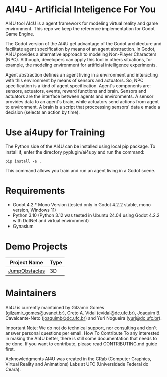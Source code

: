 # AI4U - Artificial Inteligence For You

AI4U tool AI4U is a agent framework for modeling virtual reality and game environment. This repo we keep the reference implementation for Godot Game Engine.

The Godot version of the AI4U get advantage of the Godot architecture and facilitate agent specification by means of an agent abstraction. In Godot, AI4U provides a alternative approach to modeling Non-Player Characters (NPC). Although, developers can apply this tool in others situations, for example, the modeling environment for artificial intelligence experiments.

Agent abstraction defines an agent living in a environment and interacting with this environment by means of sensors and actuators. So, NPC specification is a kind of agent specification. Agent's components are: sensors, actuators, events, reward functions and brain. Sensors and actuators are the interface between agents and environments. A sensor provides data to an agent's brain, while actuators send actions from agent to environment. A brain is a script that proccessing sensors' data e made a decision (selects an action by time).

# Use ai4upy for Training
The Python side of the AI4U can be installed using local pip package. To install it, enter the directory pyplugin/ai4upy and run the command:

    pip install -e . 

This command allows you train and run an agent living in a Godot scene. 

# Requirements
* Godot 4.2.* Mono Version (tested only in Godot 4.2.2 stable, mono version, Windows 11)
* Python 3.10 (Python 3.12 was tested in Ubuntu 24.04 using Godot 4.2.2 with DotNet and virtual environment)
* Gynasium

# Demo Projects

|             Project Name                                                        |  Type              |
|---------------------------------------------------------------------------------|--------------------|
| [JumpObstacles](https://github/gilzamir18/ai4u_demo_projects/JumpObstacles/)    |        3D          |


# Maintainers
AI4U is currently maintained by Gilzamir Gomes (gilzamir_gomes@uvanet.br), Creto A. Vidal (cvidal@dc.ufc.br), Joaquim B. Cavalcante-Neto (joaquimb@dc.ufc.br) and Yuri Nogueira (yuri@dc.ufc.br).

Important Note: We do not do technical support, nor consulting and don't answer personal questions per email.
How To Contribute
To any interested in making the AI4U better, there is still some documentation that needs to be done. If you want to contribute, please read CONTRIBUTING.md guide first.

Acknowledgments
AI4U was created in the CRab (Computer Graphics, Virtual Reality and Animations) Labs at UFC (Universidade Federal do Ceará).
